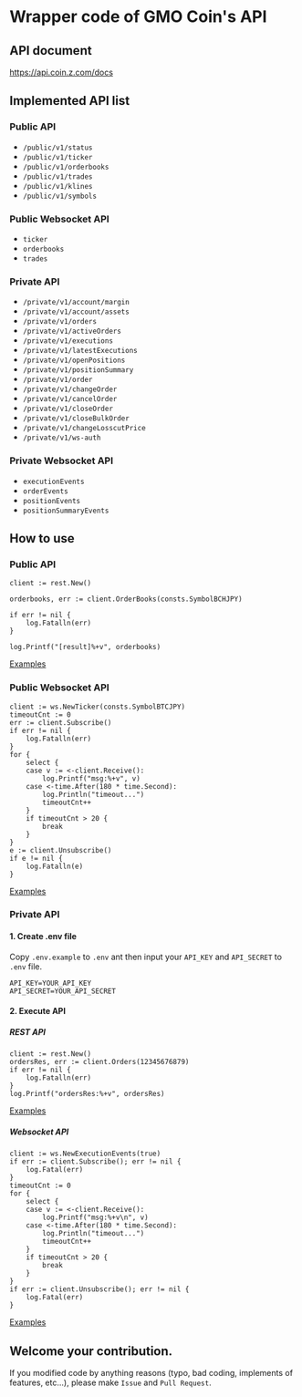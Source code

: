 # Wrapper code of GMO Coin's API
## API document
https://api.coin.z.com/docs

## Implemented API list
### Public API
* `/public/v1/status`
* `/public/v1/ticker`
* `/public/v1/orderbooks`
* `/public/v1/trades`
* `/public/v1/klines`
* `/public/v1/symbols`

### Public Websocket API
* `ticker`
* `orderbooks`
* `trades`

### Private API
* `/private/v1/account/margin`
* `/private/v1/account/assets`
* `/private/v1/orders`
* `/private/v1/activeOrders`
* `/private/v1/executions`
* `/private/v1/latestExecutions`
* `/private/v1/openPositions`
* `/private/v1/positionSummary`
* `/private/v1/order`
* `/private/v1/changeOrder`
* `/private/v1/cancelOrder`
* `/private/v1/closeOrder`
* `/private/v1/closeBulkOrder`
* `/private/v1/changeLosscutPrice`
* `/private/v1/ws-auth`

### Private Websocket API
* `executionEvents`
* `orderEvents`
* `positionEvents`
* `positionSummaryEvents`

## How to use
### Public API
```golang
client := rest.New()

orderbooks, err := client.OrderBooks(consts.SymbolBCHJPY)

if err != nil {
    log.Fatalln(err)
}

log.Printf("[result]%+v", orderbooks)
```

[Examples](https://github.com/ijufumi/gogmocoin-examples/tree/main/app/public/rest)

### Public Websocket API
```golang
client := ws.NewTicker(consts.SymbolBTCJPY)
timeoutCnt := 0
err := client.Subscribe()
if err != nil {
    log.Fatalln(err)
}
for {
    select {
    case v := <-client.Receive():
        log.Printf("msg:%+v", v)
    case <-time.After(180 * time.Second):
        log.Println("timeout...")
        timeoutCnt++
    }
    if timeoutCnt > 20 {
        break
    }
}
e := client.Unsubscribe()
if e != nil {
    log.Fatalln(e)
}
```

[Examples](https://github.com/ijufumi/gogmocoin-examples/tree/main/app/public/ws)

### Private API
#### 1. Create .env file
Copy `.env.example` to `.env` ant then input your `API_KEY` and `API_SECRET` to `.env` file.

```.env
API_KEY=YOUR_API_KEY
API_SECRET=YOUR_API_SECRET
```

#### 2. Execute API

##### REST API
```golang
client := rest.New()
ordersRes, err := client.Orders(12345676879)
if err != nil {
    log.Fatalln(err)
}
log.Printf("ordersRes:%+v", ordersRes)
```

[Examples](https://github.com/ijufumi/gogmocoin-examples/tree/main/app/private/rest)

##### Websocket API
```golang
client := ws.NewExecutionEvents(true)
if err := client.Subscribe(); err != nil {
    log.Fatal(err)
}
timeoutCnt := 0
for {
    select {
    case v := <-client.Receive():
        log.Printf("msg:%+v\n", v)
    case <-time.After(180 * time.Second):
        log.Println("timeout...")
        timeoutCnt++
    }
    if timeoutCnt > 20 {
        break
    }
}
if err := client.Unsubscribe(); err != nil {
    log.Fatal(err)
}
```

[Examples](https://github.com/ijufumi/gogmocoin-examples/tree/main/app/private/ws)


## Welcome your contribution.
If you modified code by anything reasons (typo, bad coding, implements of features, etc...), please make `Issue` and `Pull Request`.
